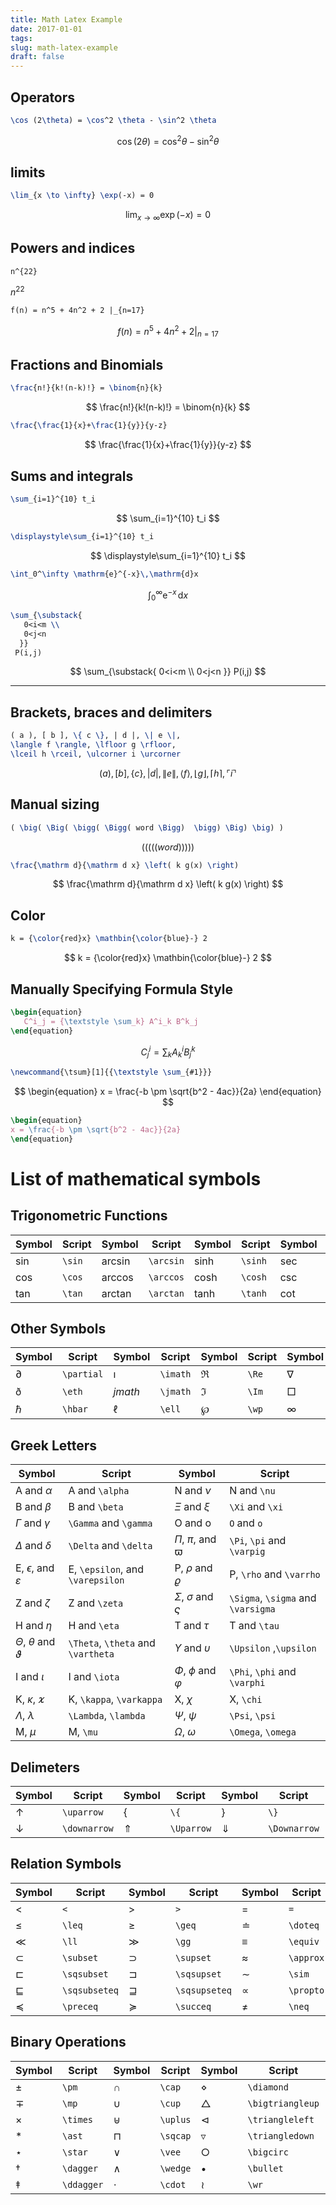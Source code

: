 ```yaml
---
title: Math Latex Example 
date: 2017-01-01
tags: 
slug: math-latex-example
draft: false
---
```

    




## Operators

```latex
\cos (2\theta) = \cos^2 \theta - \sin^2 \theta
```

$$
\cos (2\theta) = \cos^2 \theta - \sin^2 \theta
$$

## limits

```latex
\lim_{x \to \infty} \exp(-x) = 0
```

$$
\lim_{x \to \infty} \exp(-x) = 0
$$


## Powers and indices

```latex
n^{22}
```


$n^{22}$


```latex
f(n) = n^5 + 4n^2 + 2 |_{n=17}
```

$$
f(n) = n^5 + 4n^2 + 2 |_{n=17}
$$

## Fractions and Binomials


```latex
\frac{n!}{k!(n-k)!} = \binom{n}{k}
```

$$
\frac{n!}{k!(n-k)!} = \binom{n}{k}
$$


```latex
\frac{\frac{1}{x}+\frac{1}{y}}{y-z}
```

$$
\frac{\frac{1}{x}+\frac{1}{y}}{y-z}
$$

## Sums and integrals

```latex
\sum_{i=1}^{10} t_i
```

$$
\sum_{i=1}^{10} t_i
$$

```latex
\displaystyle\sum_{i=1}^{10} t_i
```


$$
\displaystyle\sum_{i=1}^{10} t_i
$$


```latex
\int_0^\infty \mathrm{e}^{-x}\,\mathrm{d}x
```

$$
\int_0^\infty \mathrm{e}^{-x}\,\mathrm{d}x
$$

```latex
\sum_{\substack{
   0<i<m \\
   0<j<n
  }} 
 P(i,j)
 ```


$$
\sum_{\substack{
   0<i<m \\
   0<j<n
  }} 
 P(i,j)
 $$

 ---

## Brackets, braces and delimiters

```latex
( a ), [ b ], \{ c \}, | d |, \| e \|,
\langle f \rangle, \lfloor g \rfloor,
\lceil h \rceil, \ulcorner i \urcorner
```

$$
( a ), [ b ], \{ c \}, | d |, \| e \|,
\langle f \rangle, \lfloor g \rfloor,
\lceil h \rceil, \ulcorner i \urcorner
$$

## Manual sizing

```latex
( \big( \Big( \bigg( \Bigg( word \Bigg)  \bigg) \Big) \big) )
```

$$ 
( \big( \Big( \bigg( \Bigg( word \Bigg) \bigg) \Big) \big) )
$$


```latex
\frac{\mathrm d}{\mathrm d x} \left( k g(x) \right)
```

$$
\frac{\mathrm d}{\mathrm d x} \left( k g(x) \right)
$$



## Color

```latex
k = {\color{red}x} \mathbin{\color{blue}-} 2
```

$$
k = {\color{red}x} \mathbin{\color{blue}-} 2
$$



## Manually Specifying Formula Style

```latex
\begin{equation}
   C^i_j = {\textstyle \sum_k} A^i_k B^k_j
\end{equation}
```


$$
\begin{equation}
   C^i_j = {\textstyle \sum_k} A^i_k B^k_j
\end{equation}
$$


```latex
\newcommand{\tsum}[1]{{\textstyle \sum_{#1}}}
```

$$
\newcommand{\tsum}[1]{{\textstyle \sum_{#1}}}
$$



$$
\begin{equation}
x = \frac{-b \pm \sqrt{b^2 - 4ac}}{2a}
\end{equation}
$$

```latex
\begin{equation}
x = \frac{-b \pm \sqrt{b^2 - 4ac}}{2a}
\end{equation}
```








# List of mathematical symbols







## Trigonometric Functions

|Symbol	|Script   	|Symbol   	|Script   	|Symbol   	|Script   	|Symbol   	|Script|
|---	|---	|---	|---	|---	|---	|---	|---	|
|$\sin$   	|`\sin`   	|$\arcsin$   	|`\arcsin`   	|$\sinh$   	|`\sinh`   	|$\sec$   	|`\sec`   	|
|$\cos$   	|`\cos`   	|$\arccos$   	|`\arccos`   	|$\cosh$   	|`\cosh`   	|$\csc$   	|`\csc`   	|
|$\tan$   	|`\tan`   	|$\arctan$  	|`\arctan`   	|$\tanh$   	|`\tanh`   	|$\cot$  	| `\cot`  	|


## Other Symbols

|Symbol   	|Script   	|Symbol   	|Script   	|Symbol   	|Script   	|Symbol   	|Script   	|Symbol   	|Script   	|
|---	|---	|---	|---	|---	|---	|---	|---	|---	|---	|
|$\partial$   	|`\partial`     |$\imath$   	|`\imath`   	|$\Re$   	|`\Re`   	|$\nabla$   	|`\nabla`   	|$\aleph$   	|`\aleph`  |
|$\eth$   	|`\eth`     |$jmath$   	|`\jmath`   	|$\Im$   	|`\Im`   	|$\Box$   	|`\Box`   	|$\beth$   	|`\beth`  |
|$\hbar$   	|`\hbar`     |$\ell$   	|`\ell`   	|$\wp$   	|`\wp`   	|$\infty$   	|`\infty`   	|$\gimel$   	|`\gimel`  |


## Greek Letters







|Symbol       |Script   	    |Symbol   	|Script    	|
|-------	    |------	        |--------	  |-------    |
|A and $\alpha$|A and `\alpha`|N and $\nu$|N and `\nu`|
|B and $\beta$|B and `\beta`|$\Xi$ and $\xi$|`\Xi` and `\xi`|
|$\Gamma$ and $\gamma$ |`\Gamma` and `\gamma`|O and o|`O` and `o`|
|$\Delta$ and $\delta$|`\Delta` and `\delta`|$\Pi$, $\pi$, and $\varpi$|`\Pi`, `\pi` and `\varpig`|
|E,  $\epsilon$, and $\varepsilon$|E, `\epsilon`, and `\varepsilon`|P, $\rho$ and $\varrho$|P, `\rho` and `\varrho`|
|Z and $\zeta$|Z and `\zeta`|$\Sigma$, $\sigma$ and $\varsigma$|`\Sigma`, `\sigma` and `\varsigma`|
|H and $\eta$|H and `\eta`|T and $\tau$|T and `\tau`|
|$\Theta$, $\theta$ and $\vartheta$|`\Theta`, `\theta` and `\vartheta`|$\Upsilon$ and $\upsilon$|`\Upsilon` ,`\upsilon`|
|I and $\iota$|I and `\iota`|$\Phi$, $\phi$ and $\varphi$|`\Phi`, `\phi` and `\varphi`|
|K, $\kappa$, $\varkappa$|K, `\kappa`, `\varkappa`|X, $\chi$|X, `\chi`|
|$\Lambda$, $\lambda$|`\Lambda`, `\lambda`|$\Psi$, $\psi$|`\Psi`, `\psi`|
|M, $\mu$|M, `\mu`|$\Omega$, $\omega$|`\Omega`, `\omega`|


## Delimeters

|Symbol |Script|Symbol|Script|Symbol |Script|
|-------|------|------|------|-------|------|
|$\uparrow$|`\uparrow`|$\{$|`\{`| $\}$|`\}`|
|$\downarrow$ |`\downarrow`|$\Uparrow$|`\Uparrow`|$\Downarrow$|`\Downarrow`|







## Relation Symbols

|Symbol |Script|Symbol|Script|Symbol |Script|Symbol|Script|Symbol|Script|
|-------|------|------|------|-------|------|------|------|------|------|
|$<$|`<`|$>$|`>`|$=$|`=`|$\parallel$|`\parallel`|$\nparallel$|`\nparallel`|
|$\leq$|`\leq`|$\geq$|`\geq`|$\doteq$|`\doteq`|$\asymp$|`\asymp`|$\bowtie$|`\bowtie`|
|$\ll$|`\ll`|$\gg$|`\gg`|$\equiv$|`\equiv`|$\vdash$|`\vdash`|$\dashv$|`\dashv`|
|$\subset$|`\subset`|$\supset$|`\supset`|$\approx$|`\approx`|$\in$|`\in`|$\ni$|`\ni`|
|$\sqsubset$|`\sqsubset`|$\sqsupset$|`\sqsupset`|$\sim$|`\sim`|$\perp$|`\perp`|$\mid$|`\mid`|
|$\sqsubseteq$|`\sqsubseteq`|$\sqsupseteq$|`\sqsupseteq`|$\propto$|`\propto`|$\prec$|`\prec`|$\succ$|`\succ`|
|$\preceq$|`\preceq`|$\succeq$|`\succeq`|$\neq$|`\neq`|$\sphericalangle$|`\sphericalangle`|$\measuredangle$|`\measuredangle`|





## Binary Operations

|Symbol |Script|Symbol|Script|Symbol |Script|Symbol|Script|
|-------|------|------|------|-------|------|------|------|
|$\pm$|`\pm`|$\cap$|`\cap`|$\diamond$|`\diamond`|$\oplus$|`\oplus`|
|$\mp$|`\mp`|$\cup$|`\cup`|$\bigtriangleup$|`\bigtriangleup`|$\ominus$|`\ominus`|
|$\times$|`\times`|$\uplus$|`\uplus`|$\triangleleft$|`\triangleleft`|$\otimes$|`\otimes`|
|$\ast$|`\ast`|$\sqcap$|`\sqcap`|$\triangledown$|`\triangledown`|$\odot$|`\dot`|
|$\star$|`\star`|$\vee$|`\vee`|$\bigcirc$|`\bigcirc`|$\circ$|`\circ`|
|$\dagger$|`\dagger`|$\wedge$|`\wedge`|$\bullet$|`\bullet`|$\setminus$|`\setminus`|
|$\ddagger$|`\ddagger`|$\cdot$|`\cdot`|$\wr$|`\wr`|$\amalg$|`\amalg`|
